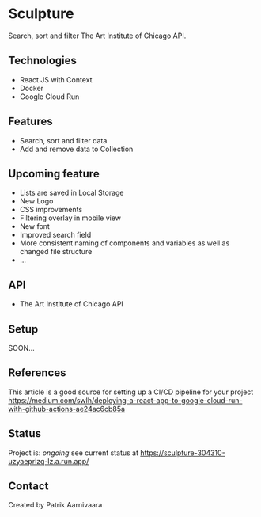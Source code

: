 # Sculpture
Search, sort and filter The Art Institute of Chicago API.

## Technologies
* React JS with Context
* Docker
* Google Cloud Run

## Features
* Search, sort and filter data 
* Add and remove data to Collection

## Upcoming feature
* Lists are saved in Local Storage
* New Logo
* CSS improvements
* Filtering overlay in mobile view
* New font
* Improved search field
* More consistent naming of components and variables as well as changed file structure
* ...

## API
* The Art Institute of Chicago API

## Setup
SOON...

## References
This article is a good source for setting up a CI/CD pipeline for your project 
https://medium.com/swlh/deploying-a-react-app-to-google-cloud-run-with-github-actions-ae24ac6cb85a

## Status
Project is: _ongoing_ see current status at https://sculpture-304310-uzyaeprlzq-lz.a.run.app/

## Contact
Created by Patrik Aarnivaara
